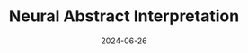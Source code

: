 ---
layout: publications
type: workshop

title: "Neural Abstract Interpretation"
authors: "<span span class=author-font>Shaurya Gomber</span>"
date: 2024-06-26
venue: SRC @ PLDI 2024

links:
  - name: "Abstract"
    url: "https://sgomber.github.io/assets/pdf/papers_posters/NAI_SRC_Abstract.pdf"
  - name: "Poster"
    url: "https://sgomber.github.io/assets/pdf/papers_posters/NAI_SRC_Poster.pdf"
---